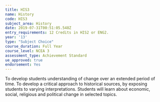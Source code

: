 ```yaml
---
title: HIS3
name: History
code: HIS3
subject_area: History
date: 2019-07-31T00:51:05.548Z
entry_requirements: 12 Credits in HIS2 or ENG2.
year: '13'
type: "Subject Choice"
course_duration: Full Year
course_level: NCEA 3
assessment_type: Achievement Standard
ue_approved: true
endorsement: Yes
---
```

To develop students understanding of change over an extended period of time. To develop a critical approach to historical sources, by exposing students to varying interpretations. Students will learn about economic, social, religious and political change in selected topics.
